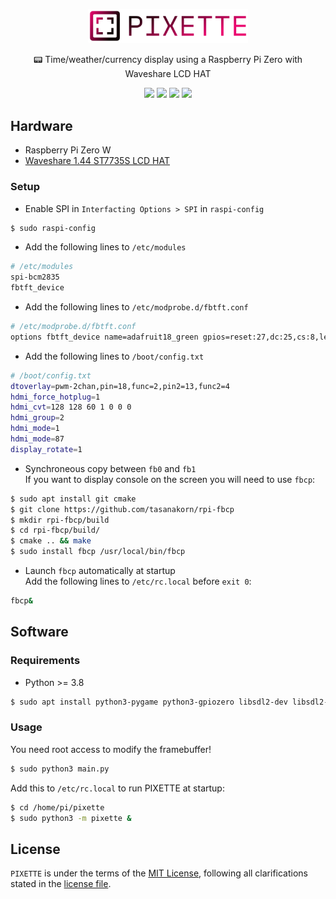 <p align="center">
    <img src="pixette/assets/images/logo.png" width="256">
    <p align="center">📟 Time/weather/currency display using a Raspberry Pi Zero with Waveshare LCD HAT</p>
    <p align="center">
        <img src="https://img.shields.io/badge/-Raspberry%20Pi%20Zero%20W-black?style=flat-square&logo=raspberry%20pi&logoColor=C51A4A">
        <img src="https://img.shields.io/badge/python-3.9%2B-lightblue?style=flat-square&logo=python&logoColor=lightblue">
        <img src="https://img.shields.io/github/license/EXLER/pixette?style=flat-square">
        <img src="https://img.shields.io/github/repo-size/EXLER/pixette?style=flat-square">
    </p>
</p>

## Hardware

* Raspberry Pi Zero W
* [Waveshare 1.44 ST7735S LCD HAT](https://www.waveshare.com/wiki/1.44inch_LCD_HAT)

### Setup

* Enable SPI in `Interfacting Options > SPI` in `raspi-config`

```bash
$ sudo raspi-config
```

* Add the following lines to `/etc/modules`
```bash
# /etc/modules
spi-bcm2835
fbtft_device
```

* Add the following lines to `/etc/modprobe.d/fbtft.conf`
```bash
# /etc/modprobe.d/fbtft.conf
options fbtft_device name=adafruit18_green gpios=reset:27,dc:25,cs:8,led:24 speed=40000000 bgr=1 fps=60 custom=1 height=128 width=128 rotate=90
```

* Add the following lines to `/boot/config.txt`
```bash
# /boot/config.txt
dtoverlay=pwm-2chan,pin=18,func=2,pin2=13,func2=4
hdmi_force_hotplug=1
hdmi_cvt=128 128 60 1 0 0 0
hdmi_group=2
hdmi_mode=1
hdmi_mode=87
display_rotate=1
```

* Synchroneous copy between `fb0` and `fb1`  
If you want to display console on the screen you will need to use `fbcp`:

```bash
$ sudo apt install git cmake
$ git clone https://github.com/tasanakorn/rpi-fbcp
$ mkdir rpi-fbcp/build
$ cd rpi-fbcp/build/
$ cmake .. && make
$ sudo install fbcp /usr/local/bin/fbcp
```

* Launch `fbcp` automatically at startup  
Add the following lines to `/etc/rc.local` before `exit 0`:
```bash
fbcp&
```

## Software

### Requirements

* Python >= 3.8

```bash
$ sudo apt install python3-pygame python3-gpiozero libsdl2-dev libsdl2-ttf-dev
```

### Usage
You need root access to modify the framebuffer!

```bash
$ sudo python3 main.py
```

Add this to `/etc/rc.local` to run PIXETTE at startup:
```bash
$ cd /home/pi/pixette
$ sudo python3 -m pixette &
```

## License

`PIXETTE` is under the terms of the [MIT License](https://www.tldrlegal.com/l/mit), following all clarifications stated in the [license file](LICENSE).
